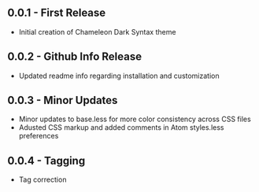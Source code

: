 ## 0.0.1 - First Release
* Initial creation of Chameleon Dark Syntax theme

## 0.0.2 - Github Info Release
* Updated readme info regarding installation and customization

## 0.0.3 - Minor Updates
* Minor updates to base.less for more color consistency across CSS files
* Adusted CSS markup and added comments in Atom styles.less preferences

## 0.0.4 - Tagging
* Tag correction
